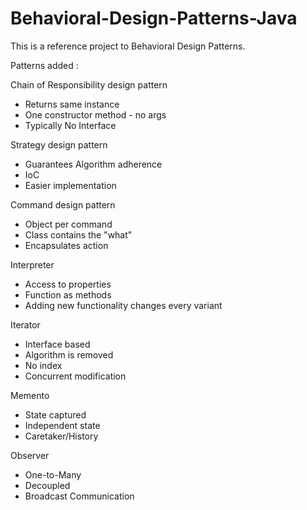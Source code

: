 # Behavioral-Design-Patterns-Java
This is a reference project to Behavioral Design Patterns.

Patterns added :

Chain of Responsibility design pattern

 - Returns same instance
 - One constructor method - no args
 - Typically No Interface


Strategy design pattern

 - Guarantees Algorithm adherence
 - IoC
 - Easier implementation


Command design pattern

 - Object per command
 - Class contains the "what"
 - Encapsulates action
 
 
 Interpreter
 
 - Access to properties
 - Function as methods
 - Adding new functionality changes every variant
 
 
 Iterator
 
 - Interface based
 - Algorithm is removed
 - No index
 - Concurrent modification
 
 
 Memento
 
 - State captured
 - Independent state
 - Caretaker/History
 
 
 Observer
 
 - One-to-Many
 - Decoupled
 - Broadcast Communication